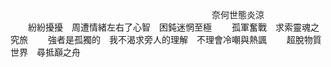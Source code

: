 &emsp;&emsp;&emsp;&emsp;&emsp;&emsp;&emsp;&emsp;&emsp;&emsp;&emsp;&emsp;&emsp;&emsp;&emsp;&emsp;&emsp;&emsp;&emsp;&emsp;&emsp;&emsp;&emsp;奈何世態炎涼
<br />
&emsp;&emsp;紛紛擾擾&emsp;周遭情緒左右了心智&emsp;困鈍迷惘至極
&emsp;&emsp;孤軍奮戰&emsp;求索靈魂之究旅
&emsp;&emsp;強者是孤獨的&emsp;我不渴求旁人的理解&emsp;不理會冷嘲與熱諷
&emsp;&emsp;超脫物質世界&emsp;尋抵巔之舟
